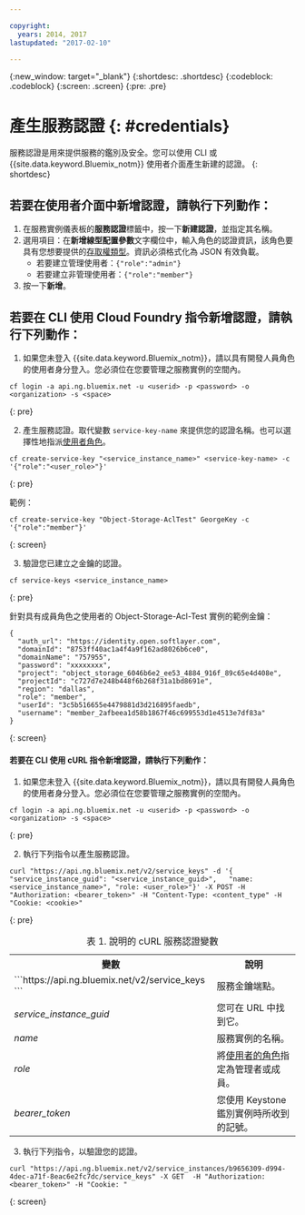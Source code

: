 ```yaml
---

copyright:
  years: 2014, 2017
lastupdated: "2017-02-10"

---
```

{:new_window: target="_blank"}
{:shortdesc: .shortdesc}
{:codeblock: .codeblock}
{:screen: .screen}
{:pre: .pre}


# 產生服務認證 {: #credentials}

服務認證是用來提供服務的鑑別及安全。您可以使用 CLI 或 {{site.data.keyword.Bluemix_notm}} 使用者介面產生新建的認證。
{: shortdesc}


## 若要在使用者介面中新增認證，請執行下列動作：

1. 在服務實例儀表板的**服務認證**標籤中，按一下**新建認證**，並指定其名稱。
2. 選用項目：在**新增線型配置參數**文字欄位中，輸入角色的認證資訊，該角色要具有您想要提供的[存取權類型](/docs/services/ObjectStorage/os_access_types.html)。資訊必須格式化為 JSON 有效負載。
    - 若要建立管理使用者：`{"role":"admin"}`
    - 若要建立非管理使用者：`{"role":"member"}`
3. 按一下**新增**。


## 若要在 CLI 使用 Cloud Foundry 指令新增認證，請執行下列動作：

1. 如果您未登入 {{site.data.keyword.Bluemix_notm}}，請以具有開發人員角色的使用者身分登入。您必須位在您要管理之服務實例的空間內。
  ```
  cf login -a api.ng.bluemix.net -u <userid> -p <password> -o <organization> -s <space>
  ```
  {: pre}

2. 產生服務認證。取代變數 `service-key-name` 來提供您的認證名稱。也可以選擇性地指派[使用者角色](/docs/services/ObjectStorage/os_access_types.html)。

  ```
  cf create-service-key "<service_instance_name>" <service-key-name> -c '{"role":"<user_role>"}'
  ```
  {: pre}

  範例：
  ```
  cf create-service-key "Object-Storage-AclTest" GeorgeKey -c '{"role":"member"}'
  ```
  {: screen}

3. 驗證您已建立之金鑰的認證。

  ```
  cf service-keys <service_instance_name>
  ```
  {: pre}

  針對具有成員角色之使用者的 Object-Storage-Acl-Test 實例的範例金鑰：

  ```
  {
    "auth_url": "https://identity.open.softlayer.com",
    "domainId": "8753ff40ac1a4f4a9f162ad8026b6ce0",
    "domainName": "757955",
    "password": "xxxxxxxx",
    "project": "object_storage_6046b6e2_ee53_4884_916f_89c65e4d408e",
    "projectId": "c727d7e248b448f6b268f31a1bd8691e",
    "region": "dallas",
    "role": "member",
    "userId": "3c5b516655e4479881d3d216895faedb",
    "username": "member_2afbeea1d58b1867f46c699553d1e4513e7df83a"
  }
  ```
  {: screen}



#### 若要在 CLI 使用 cURL 指令新增認證，請執行下列動作：

1. 如果您未登入 {{site.data.keyword.Bluemix_notm}}，請以具有開發人員角色的使用者身分登入。您必須位在您要管理之服務實例的空間內。

  ```
  cf login -a api.ng.bluemix.net -u <userid> -p <password> -o <organization> -s <space>
  ```
  {: pre}

2. 執行下列指令以產生服務認證。

  ```
  curl "https://api.ng.bluemix.net/v2/service_keys" -d '{   "service_instance_guid": "<service_instance_guid>",   "name: <service_instance_name>", "role: <user_role>"}' -X POST -H "Authorization: <bearer_token>" -H "Content-Type: <content_type" -H "Cookie: <cookie>"
  ```
  {: pre}

  <table>
  <caption> 表 1. 說明的 cURL 服務認證變數</caption>
    <tr>
      <th> 變數</th>
      <th> 說明</th>
    </tr>
    <tr>
      <td> ```https://api.ng.bluemix.net/v2/service_keys ``` </td>
      <td> 服務金鑰端點。</td>
    </tr>
    <tr>
      <td><i> service_instance_guid </i></td>
      <td> 您可在 URL 中找到它。</td>
    </tr>
    <tr>
      <td><i> name </i></td>
      <td> 服務實例的名稱。</td>
    </tr>
    <tr>
      <td><i> role </i></td>
      <td> 將<a href= /docs/services/ObjectStorage/os_constructing.html>使用者的角色</a>指定為管理者或成員。</td>
    </tr>
    <tr>
      <td><i> bearer_token </i></td>
      <td> 您使用 Keystone 鑑別實例時所收到的記號。</td>
    </tr>
  </table>

3. 執行下列指令，以驗證您的認證。

  ```
  curl "https://api.ng.bluemix.net/v2/service_instances/b9656309-d994-4dec-a71f-8eac6e2fc7dc/service_keys" -X GET  -H "Authorization: <bearer_token>" -H "Cookie: "
  ```
  {: screen}
